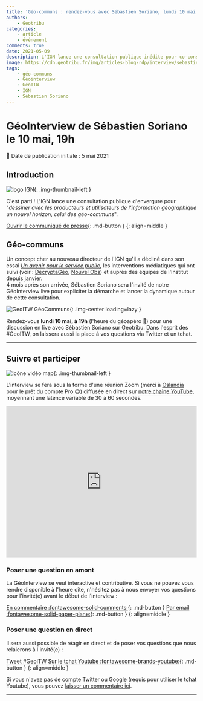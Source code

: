```yaml
---
title: 'Géo-communs : rendez-vous avec Sébastien Soriano, lundi 10 mai'
authors:
    - Geotribu
categories:
    - article
    - événement
comments: true
date: 2021-05-09
description: L'IGN lance une consultation publique inédite pour co-construire son avenir autour du concept fort des géo-communs. Rendez-vous lundi 10 mai sur Geotribu pour la GeoInterview (#GeoITW) de Sébastien Soriano.
image: https://cdn.geotribu.fr/img/articles-blog-rdp/interview/sebastien_soriano/geocommuns_geoitw.png
tags:
    - géo-communs
    - Géointerview
    - GeoITW
    - IGN
    - Sébastien Soriano
---
```


# GéoInterview de Sébastien Soriano le 10 mai, 19h

:calendar: Date de publication initiale : 5 mai 2021

## Introduction

![logo IGN](https://cdn.geotribu.fr/img/logos-icones/entreprises_association/ign.png "logo IGN"){: .img-thumbnail-left }

C'est parti ! L'IGN lance une consultation publique d'envergure pour  "_dessiner avec les producteurs et utilisateurs de l'information géographique un nouvel horizon, celui des géo-communs_".

[Ouvrir le communiqué de presse](https://www.ign.fr/consultation-publique-sur-les-geo-communs){: .md-button }
{: align=middle }

## Géo-communs

Un concept cher au nouveau directeur de l'IGN qu'il a décliné dans son essai [_Un avenir pour le service public_](https://www.odilejacob.fr/catalogue/sciences-humaines/sciences-politiques/un-avenir-pour-le-service-public_9782738153722.php), les interventions médiatiques qui ont suivi (voir : [DécryptaGéo](https://decryptageo.fr/geocommuns-ign-interview-soriano/), [Nouvel Obs](https://www.nouvelobs.com/la-politique-en-2049/20210503.OBS43570/en-2049-un-etat-en-symbiose-avec-la-societe.html)) et auprès des équipes de l'Institut depuis janvier.  
4 mois après son arrivée, Sébastien Soriano sera l'invité de notre GéoInterview live pour expliciter la démarche et lancer la dynamique autour de cette consultation.

![GeoITW GéoCommuns](https://cdn.geotribu.fr/img/articles-blog-rdp/interview/sebastien_soriano/geocommuns_geoitw.png "GeoITW géocommuns"){: .img-center loading=lazy }

Rendez-vous **lundi 10 mai, à 19h** (l'heure du géoapéro :wine_glass:) pour une discussion en live avec Sébastien Soriano sur Geotribu. Dans l'esprit des #GeoITW, on laissera aussi la place à vos questions via Twitter et un tchat.

----

## Suivre et participer

![icône vidéo map](https://cdn.geotribu.fr/img/logos-icones/animation_video.png "icône vidéo map"){: .img-thumbnail-left }

L'interview se fera sous la forme d'une réunion Zoom (merci à [Oslandia](https://oslandia.com/) pour le prêt du compte Pro :wink:) diffusée en direct sur [notre chaîne YouTube](https://www.youtube.com/channel/UCfpO6BcaqxxykBOWJzP_9jg), moyennant une latence variable de 30 à 60 secondes.

<iframe width="100%" height="400" src="https://www.youtube.com/embed/SbXYa2SQ3YQ" title="YouTube video player" frameborder="0" allow="accelerometer; autoplay; clipboard-write; encrypted-media; gyroscope; picture-in-picture" allowfullscreen></iframe>

### Poser une question en amont

La GéoInterview se veut interactive et contributive. Si vous ne pouvez vous rendre disponible à l'heure dite, n'hésitez pas à nous envoyer vos questions pour l'invité(e) avant le début de l'interview :

[En commentaire :fontawesome-solid-comments:](#__comments){: .md-button }
[Par email :fontawesome-solid-paper-plane:](mailto:geotribu+itw@gmail.com){: .md-button }
{: align=middle }

### Poser une question en direct

Il sera aussi possible de réagir en direct et de poser vos questions que nous relaierons à l'invité(e) :

<a href="https://twitter.com/intent/tweet?button_hashtag=GeoITW&ref_src=twsrc%5Etfw" class="twitter-hashtag-button" data-size="large" data-text="#Question : " data-url="https://www.youtube.com/watch?v=SbXYa2SQ3YQ" data-related="geotribu,sorianotech" data-lang="fr" data-dnt="true" data-show-count="false">Tweet #GeoITW</a>
[Sur le tchat Youtube :fontawesome-brands-youtube:](https://youtu.be/SbXYa2SQ3YQ){: .md-button }
{: align=middle }

Si vous n'avez pas de compte Twitter ou Google (requis pour utiliser le tchat Youtube), vous pouvez [laisser un commentaire ici](#__comments).

----

<!-- geotribu:authors-block -->
